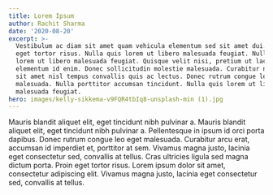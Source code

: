 ```yaml
---
title: Lorem Ipsum
author: Rachit Sharma
date: '2020-08-20'
excerpt: >-
  Vestibulum ac diam sit amet quam vehicula elementum sed sit amet dui. Proin
  eget tortor risus. Nulla quis lorem ut libero malesuada feugiat. Nulla quis
  lorem ut libero malesuada feugiat. Quisque velit nisi, pretium ut lacinia in,
  elementum id enim. Donec sollicitudin molestie malesuada. Curabitur non nulla
  sit amet nisl tempus convallis quis ac lectus. Donec rutrum congue leo eget
  malesuada. Nulla porttitor accumsan tincidunt. Nulla quis lorem ut libero
  malesuada feugiat.
hero: images/kelly-sikkema-v9FQR4tbIq8-unsplash-min (1).jpg
---
```

Mauris blandit aliquet elit, eget tincidunt nibh pulvinar a. Mauris blandit aliquet elit, eget tincidunt nibh pulvinar a. Pellentesque in ipsum id orci porta dapibus. Donec rutrum congue leo eget malesuada. Curabitur arcu erat, accumsan id imperdiet et, porttitor at sem. Vivamus magna justo, lacinia eget consectetur sed, convallis at tellus. Cras ultricies ligula sed magna dictum porta. Proin eget tortor risus. Lorem ipsum dolor sit amet, consectetur adipiscing elit. Vivamus magna justo, lacinia eget consectetur sed, convallis at tellus.
